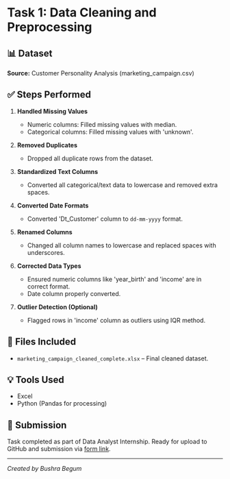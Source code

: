 
# Task 1: Data Cleaning and Preprocessing

## 📊 Dataset
**Source:** Customer Personality Analysis (marketing_campaign.csv)

## ✅ Steps Performed

1. **Handled Missing Values**
   - Numeric columns: Filled missing values with median.
   - Categorical columns: Filled missing values with 'unknown'.

2. **Removed Duplicates**
   - Dropped all duplicate rows from the dataset.

3. **Standardized Text Columns**
   - Converted all categorical/text data to lowercase and removed extra spaces.

4. **Converted Date Formats**
   - Converted 'Dt_Customer' column to `dd-mm-yyyy` format.

5. **Renamed Columns**
   - Changed all column names to lowercase and replaced spaces with underscores.

6. **Corrected Data Types**
   - Ensured numeric columns like 'year_birth' and 'income' are in correct format.
   - Date column properly converted.

7. **Outlier Detection (Optional)**
   - Flagged rows in 'income' column as outliers using IQR method.

## 📁 Files Included
- `marketing_campaign_cleaned_complete.xlsx` – Final cleaned dataset.

## 💡 Tools Used
- Excel
- Python (Pandas for processing)

## 🔗 Submission
Task completed as part of Data Analyst Internship. Ready for upload to GitHub and submission via [form link](https://forms.gle/o2uMAByM719GzebC7).

---

*Created by Bushra Begum*
